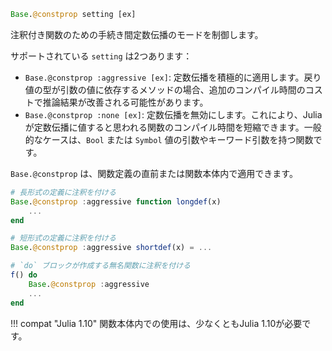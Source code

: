 ```julia
Base.@constprop setting [ex]
```

注釈付き関数のための手続き間定数伝播のモードを制御します。

サポートされている `setting` は2つあります：

  * `Base.@constprop :aggressive [ex]`: 定数伝播を積極的に適用します。戻り値の型が引数の値に依存するメソッドの場合、追加のコンパイル時間のコストで推論結果が改善される可能性があります。
  * `Base.@constprop :none [ex]`: 定数伝播を無効にします。これにより、Juliaが定数伝播に値すると思われる関数のコンパイル時間を短縮できます。一般的なケースは、`Bool` または `Symbol` 値の引数やキーワード引数を持つ関数です。

`Base.@constprop` は、関数定義の直前または関数本体内で適用できます。

```julia
# 長形式の定義に注釈を付ける
Base.@constprop :aggressive function longdef(x)
    ...
end

# 短形式の定義に注釈を付ける
Base.@constprop :aggressive shortdef(x) = ...

# `do` ブロックが作成する無名関数に注釈を付ける
f() do
    Base.@constprop :aggressive
    ...
end
```

!!! compat "Julia 1.10"
    関数本体内での使用は、少なくともJulia 1.10が必要です。

